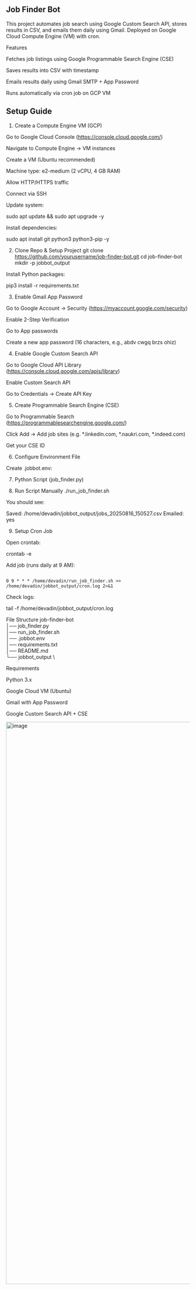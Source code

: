 **Job Finder Bot**
--------------------
This project automates job search using Google Custom Search API, stores results in CSV, and emails them daily using Gmail. Deployed on Google Cloud Compute Engine (VM) with cron.

Features

Fetches job listings using Google Programmable Search Engine (CSE)

Saves results into CSV with timestamp

Emails results daily using Gmail SMTP + App Password

Runs automatically via cron job on GCP VM

Setup Guide
-------------------
1. Create a Compute Engine VM (GCP)

Go to Google Cloud Console (https://console.cloud.google.com/)

Navigate to Compute Engine → VM instances

Create a VM (Ubuntu recommended)

Machine type: e2-medium (2 vCPU, 4 GB RAM)

Allow HTTP/HTTPS traffic

Connect via SSH

Update system:

sudo apt update && sudo apt upgrade -y


Install dependencies:

sudo apt install git python3 python3-pip -y

2. Clone Repo & Setup Project
git clone https://github.com/yourusername/job-finder-bot.git
cd job-finder-bot
mkdir -p jobbot_output


Install Python packages:

pip3 install -r requirements.txt

3. Enable Gmail App Password

Go to Google Account → Security (https://myaccount.google.com/security)

Enable 2-Step Verification

Go to App passwords

Create a new app password (16 characters, e.g., abdv cwgq brzs ohiz)

4. Enable Google Custom Search API

Go to Google Cloud API Library (https://console.cloud.google.com/apis/library)

Enable Custom Search API

Go to Credentials → Create API Key

5. Create Programmable Search Engine (CSE) 

Go to Programmable Search (https://programmablesearchengine.google.com/)

Click Add → Add job sites (e.g. *.linkedin.com, *.naukri.com, *.indeed.com)

Get your CSE ID

6. Configure Environment File

Create .jobbot.env:


7. Python Script (job_finder.py)

8. Run Script Manually
./run_job_finder.sh


 You should see:

Saved: /home/devadin/jobbot_output/jobs_20250816_150527.csv
Emailed: yes

9. Setup Cron Job

Open crontab:

crontab -e


Add job (runs daily at 9 AM):

````

0 9 * * * /home/devadin/run_job_finder.sh >> /home/devadin/jobbot_output/cron.log 2>&1
````

Check logs:

tail -f /home/devadin/jobbot_output/cron.log

 File Structure
job-finder-bot\
│── job_finder.py \
│── run_job_finder.sh \
│── .jobbot.env \
│── requirements.txt \
│── README.md \
└── jobbot_output \

Requirements

Python 3.x

Google Cloud VM (Ubuntu)

Gmail with App Password

Google Custom Search API + CSE


<img width="1024" height="1536" alt="image" src="https://github.com/user-attachments/assets/061e4c6e-4acd-4c5d-a9db-4f3f1e40b4b3" />






